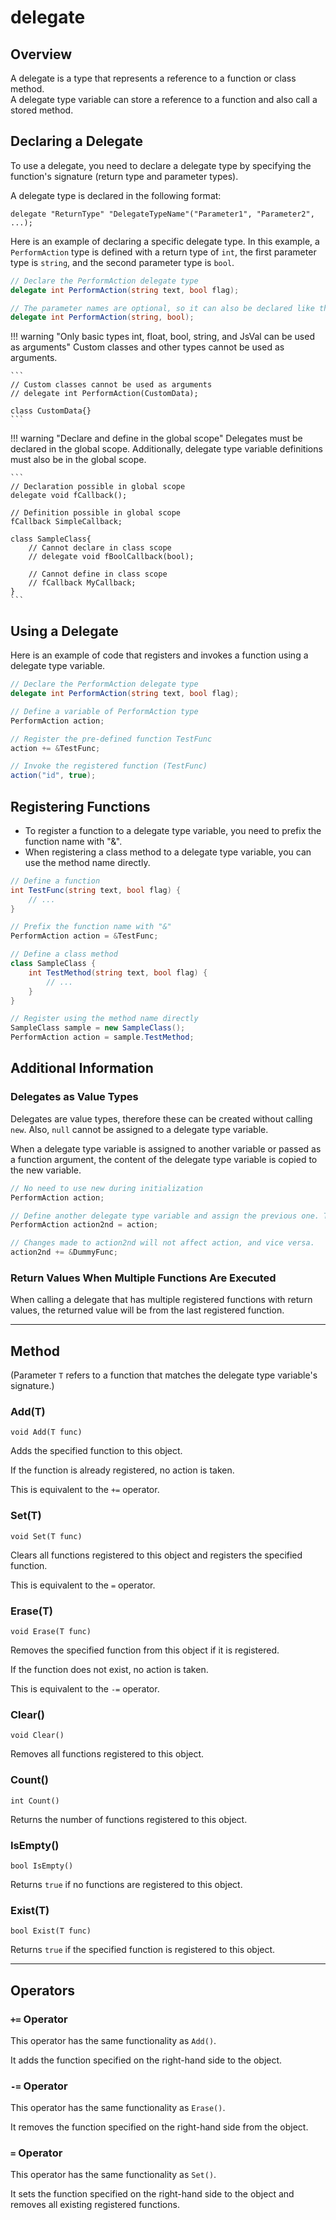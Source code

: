 # delegate

## Overview

A delegate is a type that represents a reference to a function or class method.<br>
A delegate type variable can store a reference to a function and also call a stored method.

## Declaring a Delegate

To use a delegate, you need to declare a delegate type by specifying the function's signature (return type and parameter types).

A delegate type is declared in the following format:

```
delegate "ReturnType" "DelegateTypeName"("Parameter1", "Parameter2", ...);
```

Here is an example of declaring a specific delegate type.
 In this example, a `PerformAction` type is defined with a return type of `int`, the first parameter type is `string`, and the second parameter type is `bool`.

```csharp
// Declare the PerformAction delegate type
delegate int PerformAction(string text, bool flag);

// The parameter names are optional, so it can also be declared like this
delegate int PerformAction(string, bool);
```

!!! warning "Only basic types int, float, bool, string, and JsVal can be used as arguments"
    Custom classes and other types cannot be used as arguments.

    ```
    // Custom classes cannot be used as arguments
    // delegate int PerformAction(CustomData);

    class CustomData{}
    ```

!!! warning "Declare and define in the global scope"
    Delegates must be declared in the global scope.
    Additionally, delegate type variable definitions must also be in the global scope.

    ```
    // Declaration possible in global scope
    delegate void fCallback();

    // Definition possible in global scope
    fCallback SimpleCallback;

    class SampleClass{
        // Cannot declare in class scope
        // delegate void fBoolCallback(bool);

        // Cannot define in class scope
        // fCallback MyCallback;
    }
    ```

## Using a Delegate

Here is an example of code that registers and invokes a function using a delegate type variable.

```csharp
// Declare the PerformAction delegate type
delegate int PerformAction(string text, bool flag);

// Define a variable of PerformAction type
PerformAction action;

// Register the pre-defined function TestFunc
action += &TestFunc;

// Invoke the registered function (TestFunc)
action("id", true);
```

## Registering Functions

* To register a function to a delegate type variable, you need to prefix the function name with "&".
* When registering a class method to a delegate type variable, you can use the method name directly.

```csharp
// Define a function
int TestFunc(string text, bool flag) {
    // ...
}

// Prefix the function name with "&"
PerformAction action = &TestFunc;
```

```csharp
// Define a class method
class SampleClass {
    int TestMethod(string text, bool flag) {
        // ...
    }
}

// Register using the method name directly
SampleClass sample = new SampleClass();
PerformAction action = sample.TestMethod;
```

## Additional Information

### Delegates as Value Types

Delegates are value types, therefore these can be created without calling `new`. Also, `null` cannot be assigned to a delegate type variable.

When a delegate type variable is assigned to another variable or passed as a function argument, the content of the delegate type variable is copied to the new variable.

```csharp
// No need to use new during initialization
PerformAction action;

// Define another delegate type variable and assign the previous one. This will perform a copy.
PerformAction action2nd = action;

// Changes made to action2nd will not affect action, and vice versa.
action2nd += &DummyFunc;
```

### Return Values When Multiple Functions Are Executed

When calling a delegate that has multiple registered functions with return values, the returned value will be from the last registered function.

---

## Method

(Parameter `T` refers to a function that matches the delegate type variable's signature.)

### Add(T)

`void Add(T func)`

Adds the specified function to this object.

If the function is already registered, no action is taken.

This is equivalent to the `+=` operator.

### Set(T)

`void Set(T func)`

Clears all functions registered to this object and registers the specified function.

This is equivalent to the `=` operator.

### Erase(T)

`void Erase(T func)`

Removes the specified function from this object if it is registered.

If the function does not exist, no action is taken.

This is equivalent to the `-=` operator.

### Clear()

`void Clear()`

Removes all functions registered to this object.

### Count()

`int Count()`

Returns the number of functions registered to this object.

### IsEmpty()

`bool IsEmpty()`

Returns `true` if no functions are registered to this object.

### Exist(T)

`bool Exist(T func)`

Returns `true` if the specified function is registered to this object.

---

## Operators

### `+=` Operator

This operator has the same functionality as `Add()`.

It adds the function specified on the right-hand side to the object.

### `-=` Operator

This operator has the same functionality as `Erase()`.

It removes the function specified on the right-hand side from the object.

### `=` Operator

This operator has the same functionality as `Set()`.

It sets the function specified on the right-hand side to the object and removes all existing registered functions.
